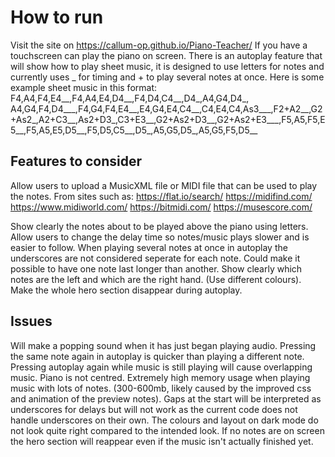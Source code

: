 # How to run
Visit the site on https://callum-op.github.io/Piano-Teacher/ 
If you have a touchscreen can play the piano on screen.
There is an autoplay feature that will show how to play sheet music, it is designed to use letters for notes and currently uses _ for timing and + to play several notes at once. 
Here is some example sheet music in this format:
F4,A4,F4,E4__,F4,A4,E4,D4__,F4,D4,C4__,D4_,A4,G4,D4_, A4,G4,F4,D4___,F4,G4,F4,E4__,E4,G4,E4,C4__,C4,E4,C4,As3___,F2+A2__,G2+As2_,A2+C3__,As2+D3_,C3+E3__,G2+As2+D3__,G2+As2+E3___,F5,A5,F5,E5__,F5,A5,E5,D5__,F5,D5,C5__,D5_,A5,G5,D5_,A5,G5,F5,D5__

## Features to consider
Allow users to upload a MusicXML file or MIDI file that can be used to play the notes.
From sites such as: 
https://flat.io/search/
https://midifind.com/
https://www.midiworld.com/
https://bitmidi.com/
https://musescore.com/

Show clearly the notes about to be played above the piano using letters.
Allow users to change the delay time so notes/music plays slower and is easier to follow.
When playing several notes at once in autoplay the underscores are not considered seperate for each note. Could make it possible to have one note last longer than another.
Show clearly which notes are the left and which are the right hand. (Use different colours).
Make the whole hero section disappear during autoplay.

## Issues
Will make a popping sound when it has just began playing audio.
Pressing the same note again in autoplay is quicker than playing a different note.
Pressing autoplay again while music is still playing will cause overlapping music.
Piano is not centred.
Extremely high memory usage when playing music with lots of notes. (300-600mb, likely caused by the improved css and animation of the preview notes).
Gaps at the start will be interpreted as underscores for delays but will not work as the current code does not handle underscores on their own.
The colours and layout on dark mode do not look quite right compared to the intended look.
If no notes are on screen the hero section will reappear even if the music isn't actually finished yet.

